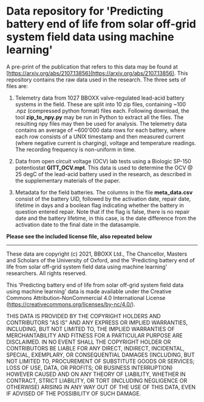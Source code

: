 # Data repository for 'Predicting battery end of life from solar off-grid system field data using machine learning'

A pre-print of the publication that refers to this data may be found at [https://arxiv.org/abs/2107.13856](https://arxiv.org/abs/2107.13856). This repository contains the raw data used in the research. The three sets of files are:

1. Telemetry data from 1027 BBOXX valve-regulated lead-acid battery systems in the field. These are split into 10 zip files, containing ~100 .npz (compressed python format) files each. Following download, the tool **zip_to_npy.py** may be run in Python to extract all the files. The resulting npy files may then be used for analysis. The telemetry data contains an average of ~600'000 data rows for each battery, where each row consists of a UNIX timestamp and then measured current (where negative current is charging), voltage and temperature readings. The recording frequency is non-uniform in time.

2. Data from open circuit voltage (OCV) lab tests using a Biologic SP-150 potentiostat **GITT_OCV.mpt**. This data is used to determine the OCV @ 25 degC of the lead-acid battery used in the research, as described in the supplementary materials of the paper.

3. Metadata for the field batteries. The columns in the file **meta_data.csv** consist of the battery UID, followed by the activation date, repair date, lifetime in days and a boolean flag indicating whether the battery in question entered repair. Note that if the flag is false, there is no repair date and the battery lifetime, in this case, is the date difference from the activation date to the final date in the datasample.

**Please see the included license file, also repeated below**

******************************************************************************************
These data are copyright (c) 2021, BBOXX Ltd., The Chancellor, Masters and Scholars of the University of Oxford, and the 'Predicting battery end of life from solar off-grid system field data using machine learning' researchers. All rights reserved.

This 'Predicting battery end of life from solar off-grid system field data using machine learning' data is made available under the Creative Commons Attribution-NonCommercial 4.0
International License (https://creativecommons.org/licenses/by-nc/4.0/).

THIS DATA IS PROVIDED BY THE COPYRIGHT HOLDERS AND CONTRIBUTORS "AS IS"
AND ANY EXPRESS OR IMPLIED WARRANTIES, INCLUDING, BUT NOT LIMITED TO, THE
IMPLIED WARRANTIES OF MERCHANTABILITY AND FITNESS FOR A PARTICULAR PURPOSE ARE
DISCLAIMED. IN NO EVENT SHALL THE COPYRIGHT HOLDER OR CONTRIBUTORS BE LIABLE
FOR ANY DIRECT, INDIRECT, INCIDENTAL, SPECIAL, EXEMPLARY, OR CONSEQUENTIAL
DAMAGES (INCLUDING, BUT NOT LIMITED TO, PROCUREMENT OF SUBSTITUTE GOODS OR
SERVICES; LOSS OF USE, DATA, OR PROFITS; OR BUSINESS INTERRUPTION) HOWEVER
CAUSED AND ON ANY THEORY OF LIABILITY, WHETHER IN CONTRACT, STRICT LIABILITY,
OR TORT (INCLUDING NEGLIGENCE OR OTHERWISE) ARISING IN ANY WAY OUT OF THE USE
OF THIS DATA, EVEN IF ADVISED OF THE POSSIBILITY OF SUCH DAMAGE.
